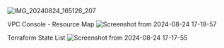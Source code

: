 ![IMG_20240824_165126_207](https://github.com/user-attachments/assets/a71685b6-d3e1-4b65-8c27-4ad2314d7b58)


VPC Console - Resource Map
![Screenshot from 2024-08-24 17-18-57](https://github.com/user-attachments/assets/f1522553-8a68-4182-8062-fa5226a19a2f)

Terraform State List
![Screenshot from 2024-08-24 17-17-55](https://github.com/user-attachments/assets/3300281d-dedd-4688-83fc-8072e68c789e)






